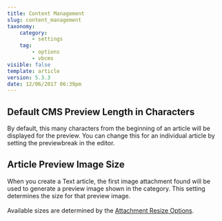 ```yaml
---
title: Content Management
slug: content_management
taxonomy:
    category:
        - settings
    tag:
        - options
        - vbcms
visible: false
template: article
version: 5.3.3
date: 12/06/2017 06:39pm
---
```


## Default CMS Preview Length in Characters
By default, this many characters from the beginning of an article will be displayed for the preview. You can change this for an individual article by setting the previewbreak in the editor.

## Article Preview Image Size
When you create a Text article, the first image attachment found will be used to generate a preview image shown in the category. This setting determines the size for that preview image.<br /><br />Available sizes are determined by the <a href="admincp/options.php?do=options&amp;dogroup=attachment#attachresizes">Attachment Resize Options</a>.



